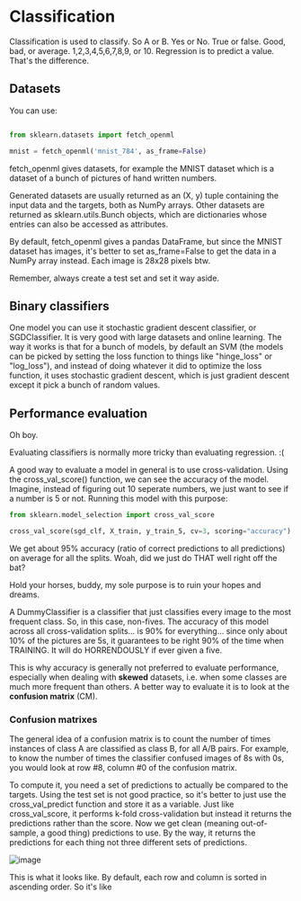 # Classification

Classification is used to classify. So A or B. Yes or No. True or false. Good, bad, or average. 1,2,3,4,5,6,7,8,9, or 10. Regression is to predict a value. That's the difference.

## Datasets

You can use:

```python

from sklearn.datasets import fetch_openml

mnist = fetch_openml('mnist_784', as_frame=False)
```

fetch_openml gives datasets, for example the MNIST dataset which is a dataset of a bunch of pictures of hand written numbers.

Generated datasets are usually returned as an (X, y) tuple containing the input data and the targets, both as NumPy arrays. Other datasets are returned as sklearn.utils.Bunch objects, which are dictionaries whose entries can also be accessed as attributes.

By default, fetch_openml gives a pandas DataFrame, but since the MNIST dataset has images, it's better to set as_frame=False to get the data in a NumPy array instead. Each image is 28x28 pixels btw.

Remember, always create a test set and set it way aside.

## Binary classifiers

One model you can use it stochastic gradient descent classifier, or SGDClassifier. It is very good with large datasets and online learning. The way it works is that for a bunch of models, by default an SVM (the models can be picked by setting the loss function to things like "hinge_loss" or "log_loss"), and instead of doing whatever it did to optimize the loss function, it uses stochastic gradient descent, which is just gradient descent except it pick a bunch of random values.

## Performance evaluation

Oh boy.

Evaluating classifiers is normally more tricky than evaluating regression. :(

A good way to evaluate a model in general is to use cross-validation. Using the cross_val_score() function, we can see the accuracy of the model. Imagine, instead of figuring out 10 seperate numbers, we just want to see if a number is 5 or not. Running this model with this purpose:

```python
from sklearn.model_selection import cross_val_score

cross_val_score(sgd_clf, X_train, y_train_5, cv=3, scoring="accuracy")
```

We get about 95% accuracy (ratio of correct predictions to all predictions) on average for all the splits. Woah, did we just do THAT well right off the bat?

Hold your horses, buddy, my sole purpose is to ruin your hopes and dreams.

A DummyClassifier is a classifier that just classifies every image to the most frequent class. So, in this case, non-fives. The accuracy of this model across all cross-validation splits... is 90% for everything... since only about 10% of the pictures are 5s, it guarantees to be right 90% of the time when TRAINING. It will do HORRENDOUSLY if ever given a five.

This is why accuracy is generally not preferred to evaluate performance, especially when dealing with **skewed** datasets, i.e. when some classes are much more frequent than others. A better way to evaluate it is to look at the **confusion matrix** (CM).

### Confusion matrixes

The general idea of a confusion matrix is to count the number of times instances of class A are classified as class B, for all A/B pairs. For example, to know the number of times the classifier confused images of 8s with 0s, you would look at row #8, column #0 of the confusion matrix.

To compute it, you need a set of predictions to actually be compared to the targets. Using the test set is not good practice, so it's better to just use the cross_val_predict function and store it as a variable. Just like cross_val_score, it performs k-fold cross-validation but instead it returns the predictions rather than the score. Now we get clean (meaning out-of-sample, a good thing) predictions to use. By the way, it returns the predictions for each thing not three different sets of predictions.

![image](https://github.com/user-attachments/assets/50a9db7b-29d4-4553-be8a-0065442750ac)

This is what it looks like. By default, each row and column is sorted in ascending order. So it's like 
